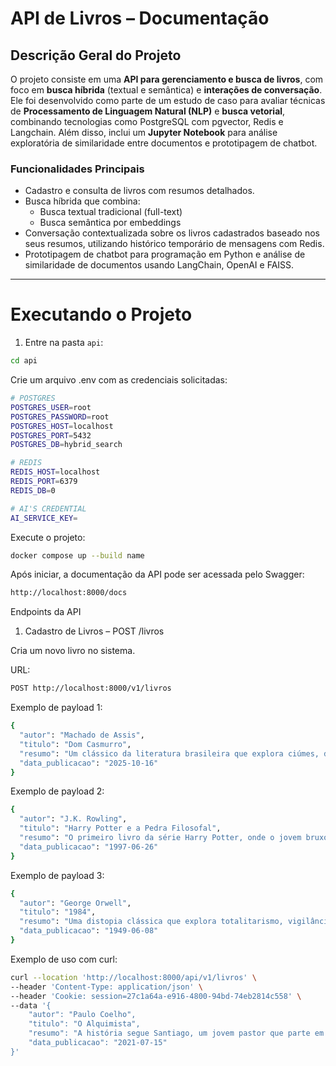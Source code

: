 # API de Livros – Documentação

## Descrição Geral do Projeto

O projeto consiste em uma **API para gerenciamento e busca de livros**, com foco em **busca híbrida** (textual e semântica) e **interações de conversação**. Ele foi desenvolvido como parte de um estudo de caso para avaliar técnicas de **Processamento de Linguagem Natural (NLP)** e **busca vetorial**, combinando tecnologias como PostgreSQL com pgvector, Redis e Langchain. Além disso, inclui um **Jupyter Notebook** para análise exploratória de similaridade entre documentos e prototipagem de chatbot.

### Funcionalidades Principais

- Cadastro e consulta de livros com resumos detalhados.
- Busca híbrida que combina:
  - Busca textual tradicional (full-text)
  - Busca semântica por embeddings
- Conversação contextualizada sobre os livros cadastrados baseado nos seus resumos, utilizando histórico temporário de mensagens com Redis.
- Prototipagem de chatbot para programação em Python e análise de similaridade de documentos usando LangChain, OpenAI e FAISS.

---

# Executando o Projeto

1. Entre na pasta `api`:

```bash
cd api
```

Crie um arquivo .env com as credenciais solicitadas:

```bash
# POSTGRES
POSTGRES_USER=root
POSTGRES_PASSWORD=root
POSTGRES_HOST=localhost
POSTGRES_PORT=5432
POSTGRES_DB=hybrid_search

# REDIS
REDIS_HOST=localhost
REDIS_PORT=6379
REDIS_DB=0

# AI'S CREDENTIAL
AI_SERVICE_KEY=
```

Execute o projeto:

```bash
docker compose up --build name
```

Após iniciar, a documentação da API pode ser acessada pelo Swagger:

```bash
http://localhost:8000/docs
```

Endpoints da API
1. Cadastro de Livros – POST /livros

Cria um novo livro no sistema.

URL:

```bash
POST http://localhost:8000/v1/livros
```

Exemplo de payload 1:

```bash
{
  "autor": "Machado de Assis",
  "titulo": "Dom Casmurro",
  "resumo": "Um clássico da literatura brasileira que explora ciúmes, dúvida e traição.",
  "data_publicacao": "2025-10-16"
}
```

Exemplo de payload 2:

```bash
{
  "autor": "J.K. Rowling",
  "titulo": "Harry Potter e a Pedra Filosofal",
  "resumo": "O primeiro livro da série Harry Potter, onde o jovem bruxo descobre seus poderes e entra para Hogwarts.",
  "data_publicacao": "1997-06-26"
}
```


Exemplo de payload 3:

```bash
{
  "autor": "George Orwell",
  "titulo": "1984",
  "resumo": "Uma distopia clássica que explora totalitarismo, vigilância e controle social.",
  "data_publicacao": "1949-06-08"
}
```

Exemplo de uso com curl:

```bash
curl --location 'http://localhost:8000/api/v1/livros' \
--header 'Content-Type: application/json' \
--header 'Cookie: session=27c1a64a-e916-4800-94bd-74eb2814c558' \
--data '{
    "autor": "Paulo Coelho",
    "titulo": "O Alquimista",
    "resumo": "A história segue Santiago, um jovem pastor que parte em busca de um tesouro pessoal, atravessando desertos e enfrentando desafios. A obra mistura aventura e filosofia, explorando temas como sonhos, destino, autoconhecimento e a realização do potencial humano.",
    "data_publicacao": "2021-07-15"
}'
```
